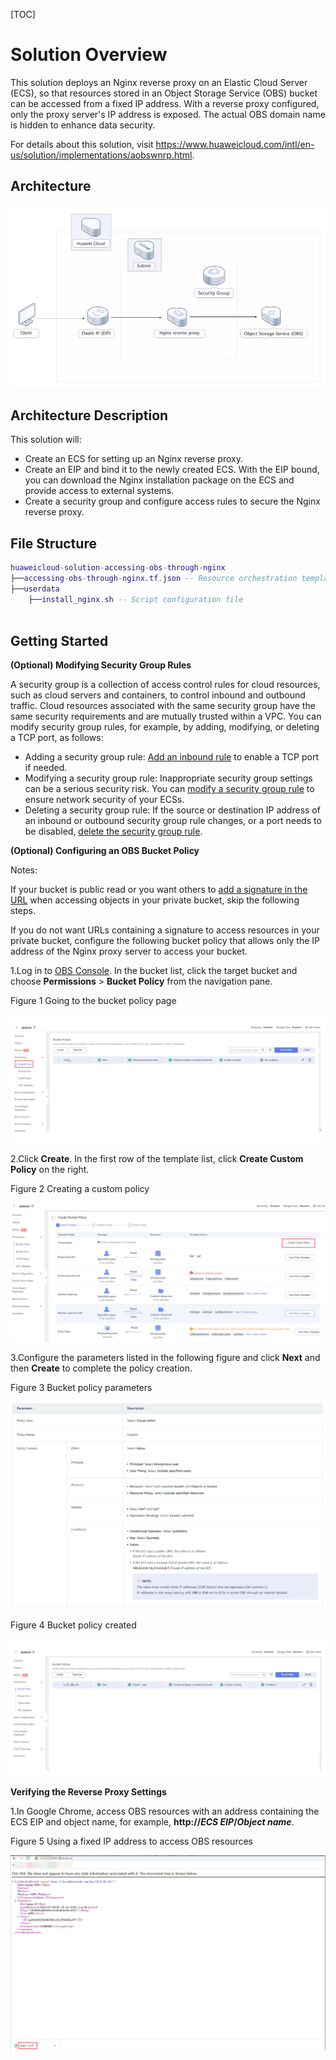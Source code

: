 [TOC]

**Solution Overview**
===============
This solution deploys an Nginx reverse proxy on an Elastic Cloud Server (ECS), so that resources stored in an Object Storage Service (OBS) bucket can be accessed from a fixed IP address. With a reverse proxy configured, only the proxy server's IP address is exposed. The actual OBS domain name is hidden to enhance data security.

For details about this solution, visit https://www.huaweicloud.com/intl/en-us/solution/implementations/aobswnrp.html.

**Architecture**
---------------
![方案架构](./document/accessing-obs-through-nginx.png)

**Architecture Description**
---------------
This solution will:
- Create an ECS for setting up an Nginx reverse proxy.
- Create an EIP and bind it to the newly created ECS. With the EIP bound, you can download the Nginx installation package on the ECS and provide access to external systems.
- Create a security group and configure access rules to secure the Nginx reverse proxy.

**File Structure**
---------------

``` lua
huaweicloud-solution-accessing-obs-through-nginx
├──accessing-obs-through-nginx.tf.json -- Resource orchestration template
├──userdata
	├──install_nginx.sh -- Script configuration file



```
**Getting Started**
---------------
**(Optional) Modifying Security Group Rules**

A security group is a collection of access control rules for cloud resources, such as cloud servers and containers, to control inbound and outbound traffic. Cloud resources associated with the same security group have the same security requirements and are mutually trusted within a VPC.
You can modify security group rules, for example, by adding, modifying, or deleting a TCP port, as follows:
- Adding a security group rule: [Add an inbound rule](https://support.huaweicloud.com/intl/en-us/usermanual-vpc/en-us_topic_0030969470.html) to enable a TCP port if needed.
- Modifying a security group rule: Inappropriate security group settings can be a serious security risk. You can [modify a security group rule](https://support.huaweicloud.com/intl/en-us/usermanual-vpc/vpc_SecurityGroup_0005.html) to ensure network security of your ECSs.
- Deleting a security group rule: If the source or destination IP address of an inbound or outbound security group rule changes, or a port needs to be disabled, [delete the security group rule](https://support.huaweicloud.com/intl/en-us/usermanual-vpc/vpc_SecurityGroup_0006.html).

**(Optional) Configuring an OBS Bucket Policy**

Notes:

If your bucket is public read or you want others to [add a signature in the URL](https://support.huaweicloud.com/intl/en-us/api-obs/obs_04_0011.html) when accessing objects in your private bucket, skip the following steps.

If you do not want URLs containing a signature to access resources in your private bucket, configure the following bucket policy that allows only the IP address of the Nginx proxy server to access your bucket.

1.Log in to [OBS Console](https://console-intl.huaweicloud.com/obs/?agencyId=n9UXiaaVYrpkdNTH45Trny8yAOvH6FnI&region=ap-southeast-3&locale=en-us#/obs/manager/buckets). In the bucket list, click the target bucket and choose **Permissions** > **Bucket Policy** from the navigation pane.

Figure 1 Going to the bucket policy page

![Going to the bucket policy page](./document/readme-image-001.png)

2.Click **Create**. In the first row of the template list, click **Create Custom Policy** on the right.

Figure 2 Creating a custom policy

![Creating a custom policy](./document/readme-image-002.png)

3.Configure the parameters listed in the following figure and click **Next** and then **Create** to complete the policy creation.

Figure 3 Bucket policy parameters

![Bucket policy parameters](./document/readme-image-003.png)

Figure 4 Bucket policy created

![Bucket policy created](./document/readme-image-004.png)

**Verifying the Reverse Proxy Settings**

1.In Google Chrome, access OBS resources with an address containing the ECS EIP and object name, for example, **http://*ECS EIP*/*Object name***.

Figure 5 Using a fixed IP address to access OBS resources

![Using a fixed IP address to access OBS resources](./document/readme-image-005.png)




